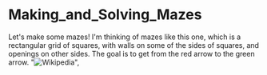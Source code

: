 # Making_and_Solving_Mazes
Let's make some mazes! I'm thinking of mazes like this one, which is a rectangular grid of squares, with walls on some of the sides of squares, and openings on other sides. The goal is to get from the red arrow to the green arrow.
    "![Wikipedia](https://upload.wikimedia.org/wikipedia/commons/thumb/8/88/Maze_simple.svg/475px-Maze_simple.svg.png)",

